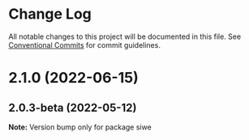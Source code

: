 # Change Log

All notable changes to this project will be documented in this file.
See [Conventional Commits](https://conventionalcommits.org) for commit guidelines.

# 2.1.0 (2022-06-15)



## 2.0.3-beta (2022-05-12)

**Note:** Version bump only for package siwe
